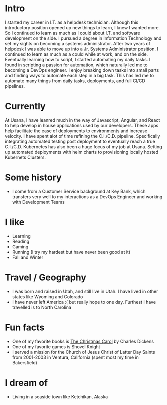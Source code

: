# Intro

I started my career in I.T. as a helpdesk technician. Although this introductory position opened up new things to learn, I knew I wanted more. So I continued to learn as much as I could about I.T. and software development on the side. I pursued a degree in Information Technology and set my sights on becoming a systems administrator. After two years of helpdesk I was able to move up into a Jr. Systems Administrator position. I continued to learn as much as a could while at work, and on the side. Eventually learning how to script, I started automating my daily tasks. I found in scripting a passion for automation, which naturally led me to becoming a DevOps engineer. I enjoy breaking down tasks into small parts and finding ways to automate each step in a big task. This has led me to automate many things from daily tasks, deployments, and full CI/CD pipelines.

# Currently

At Usana, I have leanred much in the way of Javascript, Angular, and React to help develop in house applications used by our developers. These apps help facilitate the ease of deployments to environments and increase velocity. I have spent alot of time refining the C.I./C.D. pipeline. Specifically integrating automated testing post deployment to eventually reach a true C.I./C.D. Kubernetes has also been a huge focus of my job at Usana. Setting up automated deployments with helm charts to provisioning locally hosted Kubernets Clusters.

# Some history

- I come from a Customer Service background at Key Bank, which transfers very well to my interactions as a DevOps Engineer and working with Development Teams

# I like

- Learning
- Reading
- Gaming
- Running (I try my hardest but have never been good at it)
- Fall and Winter

# Travel / Geography

- I was born and raised in Utah, and still live in Utah. I have lived in other states like Wyoming and Colorado
- I have never left America :( but really hope to one day. Furthest I have travelled is to North Carolina

# Fun facts

- One of my favorite books is <u>The Christmas Carol</u> by Charles Dickens
- One of my favorite games is Shovel Knight
- I served a mission for the Church of Jesus Christ of Latter Day Saints from 2001-2003 in Ventura, California (spent most my time in Bakersfield)

# I dream of

- Living in a seaside town like Ketchikan, Alaska
